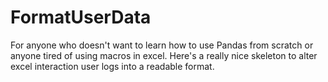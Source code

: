 FormatUserData
==============

For anyone who doesn't want to learn how to use Pandas from scratch or anyone tired of using macros in excel. Here's a really nice skeleton to alter excel interaction user logs into a readable format. 
